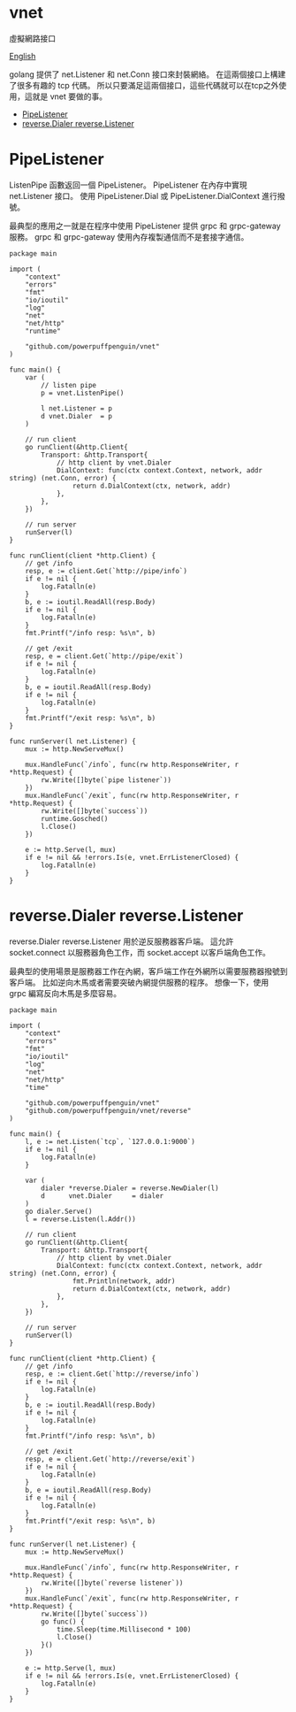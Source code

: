 # vnet
虛擬網路接口

[English](README.md)

golang 提供了 net.Listener 和 net.Conn 接口來封裝網絡。 在這兩個接口上構建了很多有趣的 tcp 代碼。 所以只要滿足這兩個接口，這些代碼就可以在tcp之外使用，這就是 vnet 要做的事。

* [PipeListener](#pipelistener)
* [reverse.Dialer reverse.Listener](#reversedialer-reverselistener)

# PipeListener

ListenPipe 函數返回一個 PipeListener。 PipeListener 在內存中實現 net.Listener 接口。 使用 PipeListener.Dial 或 PipeListener.DialContext 進行撥號。

最典型的應用之一就是在程序中使用 PipeListener 提供 grpc 和 grpc-gateway 服務。 grpc 和 grpc-gateway 使用內存複製通信而不是套接字通信。

```
package main

import (
	"context"
	"errors"
	"fmt"
	"io/ioutil"
	"log"
	"net"
	"net/http"
	"runtime"

	"github.com/powerpuffpenguin/vnet"
)

func main() {
	var (
		// listen pipe
		p = vnet.ListenPipe()

		l net.Listener = p
		d vnet.Dialer  = p
	)

	// run client
	go runClient(&http.Client{
		Transport: &http.Transport{
			// http client by vnet.Dialer
			DialContext: func(ctx context.Context, network, addr string) (net.Conn, error) {
				return d.DialContext(ctx, network, addr)
			},
		},
	})

	// run server
	runServer(l)
}

func runClient(client *http.Client) {
	// get /info
	resp, e := client.Get(`http://pipe/info`)
	if e != nil {
		log.Fatalln(e)
	}
	b, e := ioutil.ReadAll(resp.Body)
	if e != nil {
		log.Fatalln(e)
	}
	fmt.Printf("/info resp: %s\n", b)

	// get /exit
	resp, e = client.Get(`http://pipe/exit`)
	if e != nil {
		log.Fatalln(e)
	}
	b, e = ioutil.ReadAll(resp.Body)
	if e != nil {
		log.Fatalln(e)
	}
	fmt.Printf("/exit resp: %s\n", b)
}

func runServer(l net.Listener) {
	mux := http.NewServeMux()

	mux.HandleFunc(`/info`, func(rw http.ResponseWriter, r *http.Request) {
		rw.Write([]byte(`pipe listener`))
	})
	mux.HandleFunc(`/exit`, func(rw http.ResponseWriter, r *http.Request) {
		rw.Write([]byte(`success`))
		runtime.Gosched()
		l.Close()
	})

	e := http.Serve(l, mux)
	if e != nil && !errors.Is(e, vnet.ErrListenerClosed) {
		log.Fatalln(e)
	}
}
```

# reverse.Dialer reverse.Listener

reverse.Dialer reverse.Listener 用於逆反服務器客戶端。 這允許 socket.connect 以服務器角色工作，而 socket.accept 以客戶端角色工作。

最典型的使用場景是服務器工作在內網，客戶端工作在外網所以需要服務器撥號到客戶端。 比如逆向木馬或者需要突破內網提供服務的程序。 想像一下，使用 grpc 編寫反向木馬是多麼容易。

```
package main

import (
	"context"
	"errors"
	"fmt"
	"io/ioutil"
	"log"
	"net"
	"net/http"
	"time"

	"github.com/powerpuffpenguin/vnet"
	"github.com/powerpuffpenguin/vnet/reverse"
)

func main() {
	l, e := net.Listen(`tcp`, `127.0.0.1:9000`)
	if e != nil {
		log.Fatalln(e)
	}

	var (
		dialer *reverse.Dialer = reverse.NewDialer(l)
		d      vnet.Dialer     = dialer
	)
	go dialer.Serve()
	l = reverse.Listen(l.Addr())

	// run client
	go runClient(&http.Client{
		Transport: &http.Transport{
			// http client by vnet.Dialer
			DialContext: func(ctx context.Context, network, addr string) (net.Conn, error) {
				fmt.Println(network, addr)
				return d.DialContext(ctx, network, addr)
			},
		},
	})

	// run server
	runServer(l)
}

func runClient(client *http.Client) {
	// get /info
	resp, e := client.Get(`http://reverse/info`)
	if e != nil {
		log.Fatalln(e)
	}
	b, e := ioutil.ReadAll(resp.Body)
	if e != nil {
		log.Fatalln(e)
	}
	fmt.Printf("/info resp: %s\n", b)

	// get /exit
	resp, e = client.Get(`http://reverse/exit`)
	if e != nil {
		log.Fatalln(e)
	}
	b, e = ioutil.ReadAll(resp.Body)
	if e != nil {
		log.Fatalln(e)
	}
	fmt.Printf("/exit resp: %s\n", b)
}

func runServer(l net.Listener) {
	mux := http.NewServeMux()

	mux.HandleFunc(`/info`, func(rw http.ResponseWriter, r *http.Request) {
		rw.Write([]byte(`reverse listener`))
	})
	mux.HandleFunc(`/exit`, func(rw http.ResponseWriter, r *http.Request) {
		rw.Write([]byte(`success`))
		go func() {
			time.Sleep(time.Millisecond * 100)
			l.Close()
		}()
	})

	e := http.Serve(l, mux)
	if e != nil && !errors.Is(e, vnet.ErrListenerClosed) {
		log.Fatalln(e)
	}
}
```